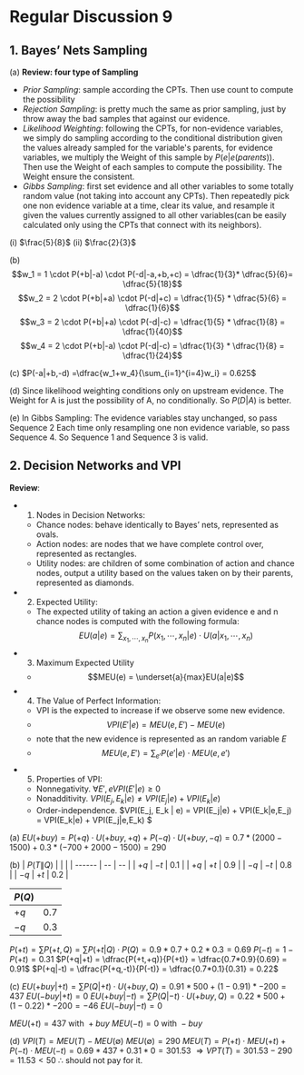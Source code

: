 # Regular Discussion 9

## 1. Bayes’ Nets Sampling

(a)
**Review: four type of Sampling**

* *Prior Sampling*: sample according the CPTs. Then use count to compute the possibility
* *Rejection Sampling*: is pretty much the same as prior sampling, just by throw away the bad samples that against our evidence.
* *Likelihood Weighting*: following the CPTs, for non-evidence variables, we simply do sampling according to the conditional distribution given the values already sampled for the variable's parents, for evidence variables, we multiply the Weight of this sample by $P(e|e(parents))$. Then use the Weight of each samples to compute the possibility. The Weight ensure the consistent.
* *Gibbs Sampling*: first set evidence and all other variables to some totally random value (not taking into account any CPTs). Then repeatedly pick one non evidence variable at a time, clear its value, and resample it given the values currently assigned to all other variables(can be easily calculated only using the CPTs that connect with its neighbors).

(i) $\frac{5}{8}$
(ii) $\frac{2}{3}$

(b)
$$w_1 = 1 \cdot P(+b|-a) \cdot P(-d|-a,+b,+c) = \dfrac{1}{3}* \dfrac{5}{6}= \dfrac{5}{18}$$
$$w_2 = 2 \cdot P(+b|+a) \cdot P(-d|+c) = \dfrac{1}{5} * \dfrac{5}{6} = \dfrac{1}{6}$$
$$w_3 = 2 \cdot P(+b|+a) \cdot P(-d|-c) = \dfrac{1}{5} * \dfrac{1}{8} = \dfrac{1}{40}$$
$$w_4 = 2 \cdot P(+b|-a) \cdot P(-d|-c) = \dfrac{1}{3} * \dfrac{1}{8} = \dfrac{1}{24}$$

(c) 
$P(-a|+b,-d) =\dfrac{w_1+w_4}{\sum_{i=1}^{i=4}w_i} = 0.625$

(d)
Since likelihood weighting conditions only on upstream evidence. The Weight for A is just the possibility of A, no conditionally. So $P(D|A)$ is better.

(e)
In Gibbs Sampling:
The evidence variables stay unchanged, so pass Sequence 2
Each time only resampling one non evidence variable, so pass Sequence 4.
So Sequence 1 and Sequence 3 is valid.


## 2. Decision Networks and VPI

**Review**:

* 1. Nodes in Decision Networks:
  * Chance nodes: behave identically to Bayes’ nets, represented as ovals.
  * Action nodes: are nodes that we have complete control over, represented as rectangles.
  * Utility nodes: are children of some combination of action and chance nodes, output a utility based on the values taken on by their parents, represented as diamonds.
* 2. Expected Utility:
  * The expected utility of taking an action a given evidence e and n chance nodes is computed with the following formula: 
  $$EU(a|e) = \sum_{x_1, \cdots, x_n} P(x_1, \cdots, x_n|e) \cdot U(a | x_1, \cdots, x_n)$$
* 3. Maximum Expected Utility
  * $$MEU(e) = \underset{a}{max}EU(a|e)$$
* 4. The Value of Perfect Information:
  * VPI is the expected to  increase if we observe some new evidence.
  * $$VPI(E'|e) = MEU(e, E') - MEU(e)$$
  * note that the new evidence is represented as an random variable $E$
  * $$MEU(e,E') = \sum_{e'}P(e'|e) \cdot MEU(e,e')$$
* 5. Properties of VPI:
  * Nonnegativity. $∀E', e VPI(E'|e) \geq 0$
  * Nonadditivity. $VPI(E_j, E_k | e) \neq VPI(E_j|e) + VPI(E_k|e)$
  * Order-independence. $VPI(E_j, E_k | e) = VPI(E_j|e) + VPI(E_k|e,E_j) = VPI(E_k|e) + VPI(E_j|e,E_k)  $


(a)
$EU(+buy) = P(+q)\cdot U(+buy,+q) + P(-q) \cdot U(+buy,-q) = 0.7*(2000-1500) + 0.3*(-700+2000-1500) = 290$

(b)
| $P(T\|Q)$ |  |  |
| ------ | -- | -- |
| $+q$ | $-t$ | 0.1 |
| $+q$ | $+t$ | 0.9 |
| $-q$ | $-t$ | 0.8 |
| $-q$ | $+t$ | 0.2 |

| $P(Q)$ |  |
| ------ | -- |
| $+q$ | 0.7 |
| $-q$ | 0.3 |


$P(+t) = \sum P(+t,Q) = \sum P(+t | Q) \cdot P(Q) = 0.9*0.7 + 0.2*0.3 = 0.69$
$P(-t) = 1- P(+t) = 0.31$
$P(+q|+t) = \dfrac{P(+t,+q)}{P(+t)} = \dfrac{0.7*0.9}{0.69} = 0.91$
$P(+q|-t) = \dfrac{P(+q,-t)}{P(-t)} = \dfrac{0.7*0.1}{0.31} = 0.22$

(c)
$EU(+buy|+t) = \sum P(Q|+t) \cdot U(+buy, Q) = 0.91*500 + (1-0.91)*-200 = 437$
$EU(-buy|+t) = 0$
$EU(+buy|-t) = \sum P(Q|-t) \cdot U(+buy, Q) = 0.22*500 + (1-0.22)*-200 = -46$
$EU(-buy|-t) = 0$

$MEU(+t) = 437 \text{ with } +buy$ 
$MEU(-t) = 0 \text{ with } -buy$ 

(d)
$VPI(T) = MEU(T) - MEU(\emptyset)$
$MEU(\emptyset) = 290$
$MEU(T) = P(+t)\cdot MEU(+t) + P(-t) \cdot MEU(-t) = 0.69*437 + 0.31*0 = 301.53$
$\Rightarrow VPT(T) = 301.53 - 290 = 11.53 < 50$
$\therefore$ should not pay for it.


